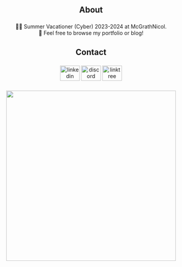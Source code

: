 <h2 align="center">About</h2>

###

<p align="center">👨‍💻 Summer Vacationer (Cyber) 2023-2024 at McGrathNicol.<br>🚀 Feel free to browse my portfolio or blog!</p>

###

<h2 align="center">Contact</h2>

###

<div align="center">
  <img src="https://raw.githubusercontent.com/maurodesouza/profile-readme-generator/master/src/assets/icons/social/linkedin/default.svg" width="52" height="40" alt="linkedin logo"  />
  <img src="https://raw.githubusercontent.com/maurodesouza/profile-readme-generator/master/src/assets/icons/social/discord/default.svg" width="52" height="40" alt="discord logo"  />
  <img src="https://raw.githubusercontent.com/maurodesouza/profile-readme-generator/master/src/assets/icons/social/linktree/default.svg" width="52" height="40" alt="linktree logo"  />
</div>

###

<div align="center">
  <img height="450" src="https://github.com/ottohellwig/ottohellwig/assets/105997582/8f0e7536-9aa0-4285-92c0-9aff1968f227"  />
</div>

###
